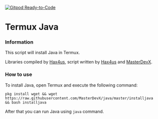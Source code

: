 [![Gitpod Ready-to-Code](https://img.shields.io/badge/Gitpod-Ready--to--Code%20(for%20some%20reason)-blue?logo=gitpod)](https://gitpod.io/#https://github.com/MasterDevX/Termux-Java)

# Termux Java

### Information

This script will install Java in Termux.

Libraries compiled by [Hax4us](https://github.com/Hax4us "Hax4us's GitPod profile"), script written by [Hax4us](https://github.com/Hax4us "Hax4us's GitPod profile") and [MasterDevX](https://github.com/MasterDevX "MasterDevX's GitPod profile").

### How to use

To install Java, open Termux and execute the following command:

```pkg install wget && wget https://raw.githubusercontent.com/MasterDevX/java/master/installjava && bash installjava```

After that you can run Java using ```java``` command.
